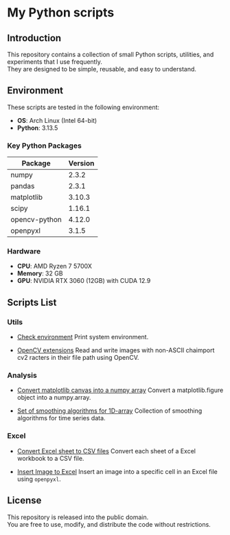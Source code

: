 # My Python scripts

## Introduction

This repository contains a collection of small Python scripts, utilities, and experiments that I use frequently.  
They are designed to be simple, reusable, and easy to understand.


## Environment

These scripts are tested in the following environment:

- **OS**: Arch Linux (Intel 64-bit)
- **Python**: 3.13.5

### Key Python Packages
| Package        | Version |
|----------------|---------|
| numpy          | 2.3.2   |
| pandas         | 2.3.1   |
| matplotlib     | 3.10.3  |
| scipy          | 1.16.1  |
| opencv-python  | 4.12.0  |
| openpyxl       | 3.1.5   |

### Hardware
- **CPU**: AMD Ryzen 7 5700X
- **Memory**: 32 GB
- **GPU**: NVIDIA RTX 3060 (12GB) with CUDA 12.9


## Scripts List

### Utils

- [Check environment](utils/system_info/check_system_info.py)
    Print system environment.

- [OpenCV extensions](utils/opencv_unicode/opencv_ext.py)
    Read and write images with non-ASCII chaimport cv2
racters in their file path using OpenCV.

### Analysis

- [Convert matplotlib canvas into a numpy array](analysis/graph_to_numpy/graph_to_numpy.py)
    Convert a matplotlib.figure object into a numpy.array.

- [Set of smoothing algorithms for 1D-array](analysis/smooth_kit/smoothkit.py)
    Collection of smoothing algorithms for time series data.

### Excel

- [Convert Excel sheet to CSV files](excel/convert_to_csvs/sheet_to_csvfile.py)
    Convert each sheet of a Excel workbook to a CSV file.

- [Insert Image to Excel](excel/insert_image_to_cell/insert_image_to_cell.py)
    Insert an image into a specific cell in an Excel file using `openpyxl`.

## License

This repository is released into the public domain.  
You are free to use, modify, and distribute the code without restrictions.
